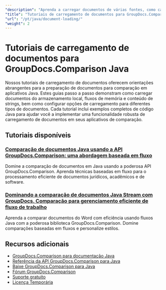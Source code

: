 ```yaml
---
"description": "Aprenda a carregar documentos de várias fontes, como caminhos de arquivo, fluxos e strings, usando o GroupDocs.Comparison para Java."
"title": "Tutoriais de carregamento de documentos para GroupDocs.Comparison Java"
"url": "/pt/java/document-loading/"
"weight": 2
---
```


# Tutoriais de carregamento de documentos para GroupDocs.Comparison Java

Nossos tutoriais de carregamento de documentos oferecem orientações abrangentes para a preparação de documentos para comparação em aplicativos Java. Estes guias passo a passo demonstram como carregar documentos do armazenamento local, fluxos de memória e conteúdo de strings, bem como configurar opções de carregamento para diferentes tipos de documentos. Cada tutorial inclui exemplos completos de código Java para ajudar você a implementar uma funcionalidade robusta de carregamento de documentos em seus aplicativos de comparação.

## Tutoriais disponíveis

### [Comparação de documentos Java usando a API GroupDocs.Comparison: uma abordagem baseada em fluxo](./java-groupdocs-comparison-api-stream-document-compare/)
Domine a comparação de documentos em Java usando a poderosa API GroupDocs.Comparison. Aprenda técnicas baseadas em fluxo para o processamento eficiente de documentos jurídicos, acadêmicos e de software.

### [Dominando a comparação de documentos Java Stream com GroupDocs. Comparação para gerenciamento eficiente de fluxo de trabalho](./java-stream-comparison-groupdocs-comparison/)
Aprenda a comparar documentos do Word com eficiência usando fluxos Java com a poderosa biblioteca GroupDocs.Comparison. Domine comparações baseadas em fluxos e personalize estilos.

## Recursos adicionais

- [GroupDocs.Comparison para documentação Java](https://docs.groupdocs.com/comparison/java/)
- [Referência da API GroupDocs.Comparison para Java](https://reference.groupdocs.com/comparison/java/)
- [Baixe GroupDocs.Comparison para Java](https://releases.groupdocs.com/comparison/java/)
- [Fórum GroupDocs.Comparison](https://forum.groupdocs.com/c/comparison)
- [Suporte gratuito](https://forum.groupdocs.com/)
- [Licença Temporária](https://purchase.groupdocs.com/temporary-license/)